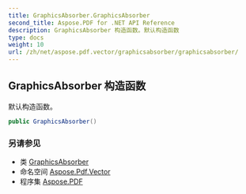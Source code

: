 ```yaml
---
title: GraphicsAbsorber.GraphicsAbsorber
second_title: Aspose.PDF for .NET API Reference
description: GraphicsAbsorber 构造函数。默认构造函数
type: docs
weight: 10
url: /zh/net/aspose.pdf.vector/graphicsabsorber/graphicsabsorber/
---
```

## GraphicsAbsorber 构造函数

默认构造函数。

```csharp
public GraphicsAbsorber()
```

### 另请参见

* 类 [GraphicsAbsorber](../)
* 命名空间 [Aspose.Pdf.Vector](../../../aspose.pdf.vector/)
* 程序集 [Aspose.PDF](../../../)